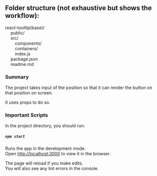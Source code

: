 ## Folder structure (not exhaustive but shows the workflow):

react-tooltip(base)/<br/>
&emsp;    public/<br/>
&emsp;    src/<br/>
&emsp;&emsp;        components/<br/>
&emsp;&emsp;        containers/<br/>
&emsp;&emsp;        index.js<br/>
&emsp;    package.json<br/>
&emsp;    readme.md

### Summary

The project takes input of the position so that it can render the button on that position on screen.

It uses props to do so.



### Important Scripts

In the project directory, you should run:

##### `npm start`

Runs the app in the development mode.<br />
Open [http://localhost:3000](http://localhost:3000) to view it in the browser.

The page will reload if you make edits.<br />
You will also see any lint errors in the console.
